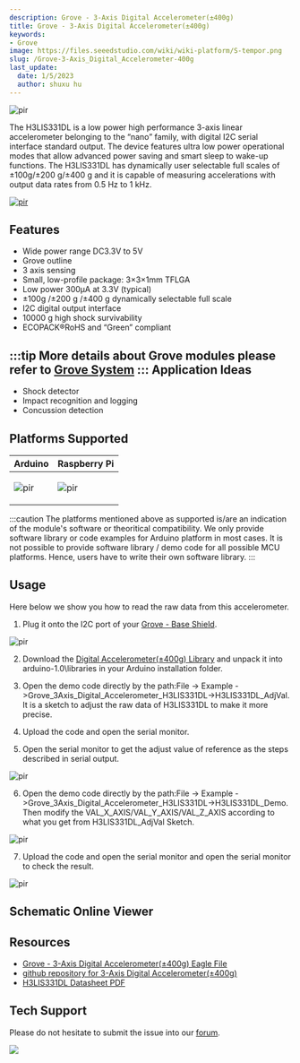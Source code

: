 ```yaml
---
description: Grove - 3-Axis Digital Accelerometer(±400g)
title: Grove - 3-Axis Digital Accelerometer(±400g)
keywords:
- Grove
image: https://files.seeedstudio.com/wiki/wiki-platform/S-tempor.png
slug: /Grove-3-Axis_Digital_Accelerometer-400g
last_update:
  date: 1/5/2023
  author: shuxu hu
---
```


<!-- ![](https://files.seeedstudio.com/wiki/Grove-3-Axis_Digital_Accelerometer-400g/img/Grove_3Axis_Accelerometer400g.jpg) -->
  <p style={{textAlign: 'center'}}><img src="https://files.seeedstudio.com/wiki/Grove-3-Axis_Digital_Accelerometer-400g/img/Grove_3Axis_Accelerometer400g.jpg" alt="pir" width={600} height="auto" /></p>


The H3LIS331DL is a low power high performance 3-axis linear accelerometer belonging to the “nano” family, with digital I2C serial interface standard output. The device features ultra low power operational modes that allow advanced power saving and smart sleep to wake-up functions. The H3LIS331DL has dynamically user selectable full scales of ±100g/±200 g/±400 g and it is capable of measuring accelerations with output data rates from 0.5 Hz to 1 kHz.

[<p><img src="https://files.seeedstudio.com/wiki/common/Get_One_Now_Banner.png" alt="pir" width={600} height="auto" /></p>](https://www.seeedstudio.com/Grove-3-Axis-Digital-Accelerometer(%C2%B1400g)-p-1897.html)

Features
--------

-   Wide power range DC3.3V to 5V
-   Grove outline
-   3 axis sensing
-   Small, low-profile package: 3×3×1mm TFLGA
-   Low power 300µA at 3.3V (typical)
-   ±100g /±200 g /±400 g dynamically selectable full scale
-   I2C digital output interface
-   10000 g high shock survivability
-   ECOPACK®RoHS and “Green” compliant

:::tip
    More details about Grove modules please refer to [Grove System](https://wiki.seeedstudio.com/Grove_System/)
:::
Application Ideas
-----------------

-   Shock detector
-   Impact recognition and logging
-   Concussion detection

Platforms Supported
-------------------

<!-- | Arduino                                                                                             | Raspberry Pi                                                                                             |                                                                                                 |                                                                                                          |                                                                                                    |
|-----------------------------------------------------------------------------------------------------|----------------------------------------------------------------------------------------------------------|-------------------------------------------------------------------------------------------------|---------------------------------------------------------------------------------------------------|----------------------------------------------------------------------------------------------------|
| ![](https://files.seeedstudio.com/wiki/wiki_english/docs/images/arduino_logo.jpg) | ![](https://files.seeedstudio.com/wiki/wiki_english/docs/images/raspberry_pi_logo_n.jpg) | ![](https://files.seeedstudio.com/wiki/wiki_english/docs/images/bbg_logo.jpg) | ![](https://files.seeedstudio.com/wiki/wiki_english/docs/images/wio_logo_n.jpg) | ![](https://files.seeedstudio.com/wiki/wiki_english/docs/images/linkit_logo.jpg) | -->
|Arduino|Raspberry Pi|
|---|---|
|<p><img src="https://files.seeedstudio.com/wiki/wiki_english/docs/images/arduino_logo.jpg" alt="pir" width={200} height="auto" /></p>|<p><img src="https://files.seeedstudio.com/wiki/wiki_english/docs/images/raspberry_pi_logo_n.jpg" alt="pir" width={200} height="auto" /></p>|

:::caution
    The platforms mentioned above as supported is/are an indication of the module's software or theoritical compatibility. We only provide software library or code examples for Arduino platform in most cases. It is not possible to provide software library / demo code for all possible MCU platforms. Hence, users have to write their own software library.
:::

Usage
-----

Here below we show you how to read the raw data from this accelerometer.

1. Plug it onto the I2C port of your [Grove - Base Shield](https://www.seeedstudio.com/depot/grove-base-shield-p-754.html?cPath=132_134).
<!-- ![](https://files.seeedstudio.com/wiki/Grove-3-Axis_Digital_Accelerometer-400g/img/Grove-3-Axis_Digital_Accelerometer_connect_BaseBoard.jpg) -->
  <p style={{textAlign: 'center'}}><img src="https://files.seeedstudio.com/wiki/Grove-3-Axis_Digital_Accelerometer-400g/img/Grove-3-Axis_Digital_Accelerometer_connect_BaseBoard.jpg" alt="pir" width={600} height="auto" /></p>


2. Download the [Digital Accelerometer(±400g) Library](https://github.com/Seeed-Studio/Grove_3Axis_Digital_Accelerometer_H3LIS331DL) and unpack it into arduino-1.0\\libraries in your Arduino installation folder.

3. Open the demo code directly by the path:File -> Example ->Grove_3Axis_Digital_Accelerometer_H3LIS331DL->H3LIS331DL_AdjVal. It is a sketch to adjust the raw data of H3LIS331DL to make it more precise.

4. Upload the code and open the serial monitor.

5. Open the serial monitor to get the adjust value of reference as the steps described in serial output.
<!-- ![](https://files.seeedstudio.com/wiki/Grove-3-Axis_Digital_Accelerometer-400g/img/Adjust_value_of_Accelerometer.jpg) -->
<p style={{textAlign: 'center'}}><img src="https://files.seeedstudio.com/wiki/Grove-3-Axis_Digital_Accelerometer-400g/img/Adjust_value_of_Accelerometer.jpg" alt="pir" width={600} height="auto" /></p>


6. Open the demo code directly by the path:File -> Example ->Grove_3Axis_Digital_Accelerometer_H3LIS331DL->H3LIS331DL_Demo. Then modify the VAL_X_AXIS/VAL_Y_AXIS/VAL_Z_AXIS according to what you get from H3LIS331DL_AdjVal Sketch.
<!-- ![](https://files.seeedstudio.com/wiki/Grove-3-Axis_Digital_Accelerometer-400g/img/Redefine_the_VAL_of_Accelerometer.jpg) -->
  <p style={{textAlign: 'center'}}><img src="https://files.seeedstudio.com/wiki/Grove-3-Axis_Digital_Accelerometer-400g/img/Redefine_the_VAL_of_Accelerometer.jpg" alt="pir" width={600} height="auto" /></p>


7. Upload the code and open the serial monitor and open the serial monitor to check the result.
<!-- ![](https://files.seeedstudio.com/wiki/Grove-3-Axis_Digital_Accelerometer-400g/img/Raw_data_of_H3LIS331DL.jpg) -->
  <p style={{textAlign: 'center'}}><img src="https://files.seeedstudio.com/wiki/Grove-3-Axis_Digital_Accelerometer-400g/img/Raw_data_of_H3LIS331DL.jpg" alt="pir" width={600} height="auto" /></p>


## Schematic Online Viewer

<div className="altium-ecad-viewer" data-project-src="https://files.seeedstudio.com/wiki/Grove-3-Axis_Digital_Accelerometer-400g/res/Grove-3-Axis_Digital_Accelerometer-400g-v1.0.zip" style={{borderRadius: '0px 0px 4px 4px', height: 500, borderStyle: 'solid', borderWidth: 1, borderColor: 'rgb(241, 241, 241)', overflow: 'hidden', maxWidth: 1280, maxHeight: 700, boxSizing: 'border-box'}}>
</div>


Resources
---------

-   [Grove - 3-Axis Digital Accelerometer(±400g) Eagle File](https://files.seeedstudio.com/wiki/Grove-3-Axis_Digital_Accelerometer-400g/res/Grove-3-Axis_Digital_Accelerometer-400g-v1.0.zip)
-   [github repository for 3-Axis Digital Accelerometer(±400g)](https://github.com/Seeed-Studio/Grove_3Axis_Digital_Accelerometer_H3LIS331DL)
-   [H3LIS331DL Datasheet PDF](http://www.st.com/web/en/resource/technical/document/datasheet/DM00053090.pdf)
 

<!-- This Markdown file was created from https://www.seeedstudio.com/wiki/Grove_-_3-Axis_Digital_Accelerometer(±400g) -->

## Tech Support
Please do not hesitate to submit the issue into our [forum](https://forum.seeedstudio.com/).
<br />
<p style={{textAlign: 'center'}}><a href="https://www.seeedstudio.com/act-4.html?utm_source=wiki&utm_medium=wikibanner&utm_campaign=newproducts" target="_blank"><img src="https://files.seeedstudio.com/wiki/Wiki_Banner/new_product.jpg" /></a></p>
